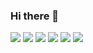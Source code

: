 ### Hi there 👋

<!--
**KimWonRyeol/KimWonRyeol** is a ✨ _special_ ✨ repository because its `README.md` (this file) appears on your GitHub profile.

Here are some ideas to get you started:

- 🔭 I’m currently working on ...
- 🌱 I’m currently learning ...
- 👯 I’m looking to collaborate on ...
- 🤔 I’m looking for help with ...
- 💬 Ask me about ...
- 📫 How to reach me: ...
- 😄 Pronouns: ...
- ⚡ Fun fact: ...
-->

<img src="https://capsule-render.vercel.app/api?type=waving&color=auto&height=300&section=header&text=%20KimWonRyeol%20&fontSize=90&textBg=true" />
<a><img src="https://img.shields.io/badge/Unreal-0E1128?style=for-the-badge&logo=Unreal Engine&logoColor=000000"/></a>
<a><img src="https://img.shields.io/badge/Unity-FFFFFF?style=for-the-badge&logo=Unity&logoColor=000000"/></a>
<a><img src="https://img.shields.io/badge/C-A8B9CC?style=for-the-badge&logo=C&logoColor=000000"/></a>
<a><img src="https://img.shields.io/badge/CPP-00599C?style=for-the-badge&logo=cplusplus&logoColor=000000"/></a>
<a><img src="https://img.shields.io/badge/CPP-404040?style=for-the-badge&logo=perforce&logoColor=000000"/></a>
